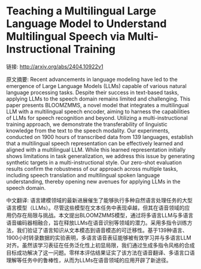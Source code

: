 # Teaching a Multilingual Large Language Model to Understand Multilingual Speech via Multi-Instructional Training

链接: http://arxiv.org/abs/2404.10922v1

原文摘要:
Recent advancements in language modeling have led to the emergence of Large
Language Models (LLMs) capable of various natural language processing tasks.
Despite their success in text-based tasks, applying LLMs to the speech domain
remains limited and challenging. This paper presents BLOOMZMMS, a novel model
that integrates a multilingual LLM with a multilingual speech encoder, aiming
to harness the capabilities of LLMs for speech recognition and beyond.
Utilizing a multi-instructional training approach, we demonstrate the
transferability of linguistic knowledge from the text to the speech modality.
Our experiments, conducted on 1900 hours of transcribed data from 139
languages, establish that a multilingual speech representation can be
effectively learned and aligned with a multilingual LLM. While this learned
representation initially shows limitations in task generalization, we address
this issue by generating synthetic targets in a multi-instructional style. Our
zero-shot evaluation results confirm the robustness of our approach across
multiple tasks, including speech translation and multilingual spoken language
understanding, thereby opening new avenues for applying LLMs in the speech
domain.

中文翻译:
语言建模领域的最新进展催生了能够执行多种自然语言处理任务的大型语言模型（LLMs）。尽管这些模型在文本任务中表现卓越，但其在语音领域的应用仍存在局限与挑战。本文提出BLOOMZMMS模型，通过将多语言LLM与多语言语音编码器相融合，旨在释放LLMs在语音识别等领域的潜力。采用多指令训练方法，我们验证了语言知识从文本模态到语音模态的可迁移性。基于139种语言、1900小时转录数据的实验表明，多语言语音表征能够被有效学习并与多语言LLM对齐。虽然该学习表征在任务泛化性上初显局限，我们通过生成多指令风格的合成目标成功解决了这一问题。零样本评估结果证实了该方法在语音翻译、多语言口语理解等任务中的鲁棒性，从而为LLMs在语音领域的应用开辟了新途径。
